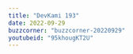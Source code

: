 ```yaml
---
title: "DevKami 193"
date: 2022-09-29
buzzcorner: "buzzcorner-20220929"
youtubeid: "95khougKT2U"
---
```

